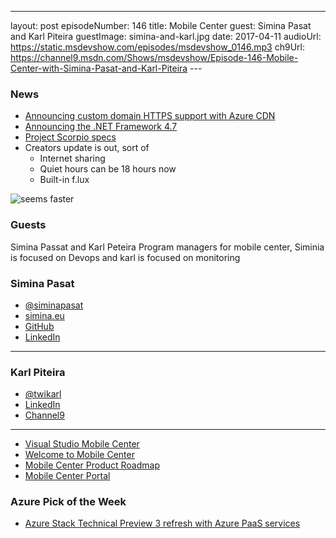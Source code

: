 ---
layout: post
episodeNumber: 146
title: Mobile Center
guest: Simina Pasat and Karl Piteira
guestImage: simina-and-karl.jpg
date: 2017-04-11
audioUrl: https://static.msdevshow.com/episodes/msdevshow_0146.mp3
ch9Url: https://channel9.msdn.com/Shows/msdevshow/Episode-146-Mobile-Center-with-Simina-Pasat-and-Karl-Piteira
--- 
 
### News

 - [Announcing custom domain HTTPS support with Azure CDN](https://azure.microsoft.com/en-us/blog/announcing-custom-domain-https-support-with-azure-cdn/)
 - [Announcing the .NET Framework 4.7](https://blogs.msdn.microsoft.com/dotnet/2017/04/05/announcing-the-net-framework-4-7/)
 - [Project Scorpio specs](http://www.xbox.com/en-us/project-scorpio)
 - Creators update is out, sort of 
   - Internet sharing
   - Quiet hours can be 18 hours now
   - Built-in f.lux

 ![seems faster](seems-faster.jpg)

### Guests

Simina Passat and Karl Peteira Program managers for mobile center, Siminia is focused on Devops and karl is focused on monitoring 

### Simina Pasat

 - [@siminapasat](https://twitter.com/siminapasat)
 - [simina.eu](http://www.simina.eu/)
 - [GitHub](https://github.com/siminapasat)
 - [LinkedIn](https://www.linkedin.com/in/simina-pasat-5707a633/)

-----------------------------------------------------

### Karl Piteira

 - [@twikarl](https://twitter.com/twikarl?lang=en)
 - [LinkedIn](https://www.linkedin.com/in/karlpiteira/)
 - [Channel9](https://channel9.msdn.com/Events/Speakers/karl-piteira)

------------------------------------------------------

-   [Visual Studio Mobile Center](https://www.visualstudio.com/vs/mobile-center/)
-   [Welcome to Mobile Center](https://docs.microsoft.com/en-us/mobile-center/)
-   [Mobile Center Product Roadmap](https://docs.microsoft.com/en-us/mobile-center/general/roadmap)
-   [Mobile Center Portal](https://mobile.azure.com/login)

### Azure Pick of the Week

 - [Azure Stack Technical Preview 3 refresh with Azure PaaS services](https://azure.microsoft.com/en-us/blog/azure-stack-technical-preview-3-refresh-with-azure-paas-services/)
